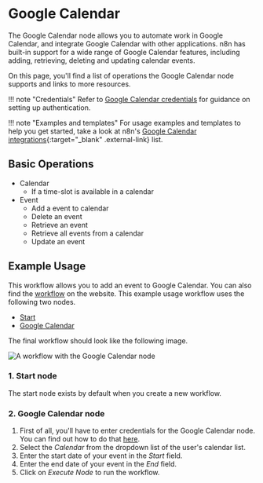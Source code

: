# Google Calendar

The Google Calendar node allows you to automate work in Google Calendar, and integrate Google Calendar with other applications. n8n has built-in support for a wide range of Google Calendar features, including adding, retrieving, deleting and updating calendar events.

On this page, you'll find a list of operations the Google Calendar node supports and links to more resources.

!!! note "Credentials"
    Refer to [Google Calendar credentials](https://docs.n8n.io/integrations/builtin/credentials/google/) for guidance on setting up authentication. 

!!! note "Examples and templates"
    For usage examples and templates to help you get started, take a look at n8n's [Google Calendar integrations](https://n8n.io/integrations/google-calendar/){:target="_blank" .external-link} list.


## Basic Operations

* Calendar
    * If a time-slot is available in a calendar
* Event
    * Add a event to calendar
    * Delete an event
    * Retrieve an event
    * Retrieve all events from a calendar
    * Update an event

## Example Usage

This workflow allows you to add an event to Google Calendar. You can also find the [workflow](https://n8n.io/workflows/427) on the website. This example usage workflow uses the following two nodes.
- [Start](/integrations/builtin/core-nodes/n8n-nodes-base.start/)
- [Google Calendar]()

The final workflow should look like the following image.

![A workflow with the Google Calendar node](/_images/integrations/builtin/app-nodes/googlecalendar/workflow.png)

### 1. Start node

The start node exists by default when you create a new workflow.

### 2. Google Calendar node

1. First of all, you'll have to enter credentials for the Google Calendar node. You can find out how to do that [here](/integrations/builtin/credentials/google/).
2. Select the *Calendar* from the dropdown list of the user's calendar list.
3. Enter the start date of your event in the *Start* field.
4. Enter the end date of your event in the *End* field.
5. Click on *Execute Node* to run the workflow.




